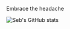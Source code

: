 
Embrace the headache


![Seb's GitHub stats](https://github-readme-stats.vercel.app/api?username=astianmuchui&count_private=true&theme=dark)

